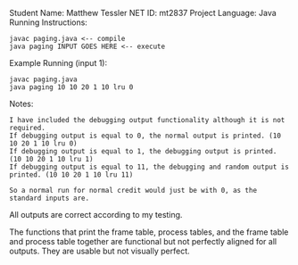 Student Name: Matthew Tessler
NET ID: mt2837
Project Language: Java
Running Instructions: 
	
	javac paging.java <-- compile
	java paging INPUT GOES HERE <-- execute

Example Running (input 1):  
	
	javac paging.java
	java paging 10 10 20 1 10 lru 0 

Notes: 

	I have included the debugging output functionality although it is not required. 
	If debugging output is equal to 0, the normal output is printed. (10 10 20 1 10 lru 0)
	If debugging output is equal to 1, the debugging output is printed. (10 10 20 1 10 lru 1)
	If debugging output is equal to 11, the debugging and random output is printed. (10 10 20 1 10 lru 11) 

	So a normal run for normal credit would just be with 0, as the standard inputs are.

All outputs are correct according to my testing.

The functions that print the frame table, process tables, and the frame table and process table together
are functional but not perfectly aligned for all outputs. They are usable but not visually perfect. 




